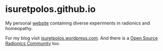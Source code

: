 # isuretpolos.github.io
My personal [website](https://isuretpolos.github.io) containing diverse experiments in radionics and homeopathy.

For my blog visit [isuretpolos.wordpress.com](https://isuretpolos.wordpress.com/).
And there is a [Open Source Radionics Community](https://vk.com/club184090674) too.